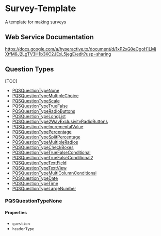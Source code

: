 # Survey-Template
A template for making surveys



Web Service Documentation
----
<https://docs.google.com/a/hyperactive.to/document/d/1xP2xG0eCgoH1LMjXtfM6J2LgTV3H1b3KC2JExL5jegE/edit?usp=sharing>

Question Types
----

[TOC]


* [PQSQuestionTypeNone](#pQSQuestionTypeNone)
* [PQSQuestionTypeMultipleChoice]()
* [PQSQuestionTypeScale]()
* [PQSQuestionTypeTrueFalse]()
* [PQSQuestionTypeRadioButtons]()
* [PQSQuestionTypeLongList]()
* [PQSQuestionType2WayExclusivityRadioButtons]()
* [PQSQuestionTypeIncrementalValue]()
* [PQSQuestionTypePercentage]()
* [PQSQuestionTypeSplitPercentage]()
* [PQSQuestionTypeMultipleRadios]()
* [PQSQuestionTypeCheckBoxes]()
* [PQSQuestionTypeTrueFalseConditional]()
* [PQSQuestionTypeTrueFalseConditional2]()
* [PQSQuestionTypeTextField]()
* [PQSQuestionTypeTextView]()
* [PQSQuestionTypeMultiColumnConditional]()
* [PQSQuestionTypeDate]()
* [PQSQuestionTypeTime]()
* [PQSQuestionTypeLargeNumber]()



### PQSQuestionTypeNone

#### Properties
* `question`
* `headerType`